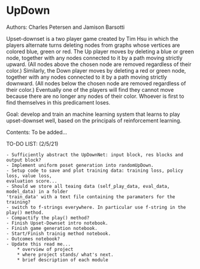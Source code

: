 # UpDown

Authors: Charles Petersen and Jamison Barsotti

Upset-downset is a two player game created by Tim Hsu in which the players alternate turns 
deleting nodes from graphs whose vertices are colored blue, green or red. The Up player moves 
by deleting a blue or green node, together with any nodes connected to it by a path moving 
strictly upward. (All nodes above the chosen node are removed regardless of their color.) Similarly, 
the Down player moves by deleting a red or green node, together with any nodes connected to it 
by a path moving strictly downward. (All nodes below the chosen node are removed regardless of 
their color.)  Eventually one of the players will find they cannot move because there are no longer
any nodes of their color. Whoever is first to find themselves in this predicament loses.  

Goal: develop and train an machine learning system that learns to play upset-downset well, based on the principals of reinforcement learning.
    
Contents: To be added...

TO-DO LIST: (2/5/21)

    - Sufficiently abstract the UpDownNet: input block, res blocks and output block?
    - Implement uniform poset generation into randomUpDown.
    - Setup code to save and plot training data: training loss, policy loss, value loss,
    evaluation score...
    - Should we store all teaing data (self_play_data, eval_data, model_data) in a folder
    'train_data' with a text file containing the paramaters for the training?
    - switch to f-strings everywhere. In particular use f-string in the play() method.
    - Compactify the play() method?
    - Finish Upset-Downset intro notebook.
    - Finish game generation notebook.
    - Start/Finish trainig method notebook.
    - Outcomes notebook?
    - Update this read me...
        * overview of project
        * where project stands/ what's next.
        * brief description of each module


